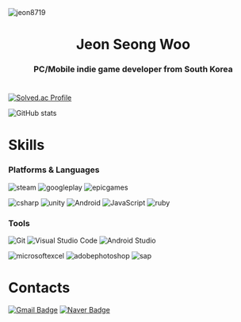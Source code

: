 <img src="https://komarev.com/ghpvc/?username=jeon8719&label=Profile%20views&color=0e75b6&style=flat" alt="jeon8719" />

<h1 align="center">Jeon Seong Woo</h1>
<h3 align="center">PC/Mobile indie game developer from South Korea</h3>


# 
[![Solved.ac Profile](http://mazassumnida.wtf/api/v2/generate_badge?boj=wjstjddn8719)](https://solved.ac/wjstjddn8719/)

![GitHub stats](https://github-readme-stats.vercel.app/api?username=jeon8719&show_icons=true&locale=en)
# Skills
### Platforms & Languages
![steam](https://img.shields.io/badge/steam-000000.svg?&style=for-the-badge&logo=steam&logoColor=white)
![googleplay](https://img.shields.io/badge/googleplay-414141.svg?&style=for-the-badge&logo=googleplay&logoColor=white)
![epicgames](https://img.shields.io/badge/epicgames-313131.svg?&style=for-the-badge&logo=epicgames&logoColor=white)

![csharp](https://img.shields.io/badge/csharp-512BD4.svg?&style=for-the-badge&logo=csharp&logoColor=white)
![unity](https://img.shields.io/badge/unity-FFFFFF.svg?&style=for-the-badge&logo=unity&logoColor=black)
![Android](https://img.shields.io/badge/Android-3DDC84.svg?&style=for-the-badge&logo=Android&logoColor=white)
![JavaScript](https://img.shields.io/badge/JavaScript-F7DF1E.svg?&style=for-the-badge&logo=JavaScript&logoColor=white)
![ruby](https://img.shields.io/badge/ruby-CC342D.svg?&style=for-the-badge&logo=ruby&logoColor=white)

### Tools
![Git](https://img.shields.io/badge/Git-F05032.svg?&style=for-the-badge&logo=Git&logoColor=white)
![Visual Studio Code](https://img.shields.io/badge/Visual%20Studio%20Code-007ACC.svg?&style=for-the-badge&logo=Visual%20Studio%20Code&logoColor=white)
![Android Studio](https://img.shields.io/badge/Android%20Studio-3DDC84.svg?&style=for-the-badge&logo=Android%20Studio&logoColor=white)

![microsoftexcel](https://img.shields.io/badge/microsoftexcel-217346.svg?&style=for-the-badge&logo=microsoftexcel&logoColor=white)
![adobephotoshop](https://img.shields.io/badge/adobephotoshop-31A8FF.svg?&style=for-the-badge&logo=adobephotoshop&logoColor=white)
![sap](https://img.shields.io/badge/sap-0FAAFF.svg?&style=for-the-badge&logo=sap&logoColor=white)
 
# Contacts
[![Gmail Badge](https://img.shields.io/badge/Gmail-d14836?style=flat-square&logo=Gmail&logoColor=white&link=mailto:jeon9176@gmail.com)](mailto:jeon9176@gmail.com)
[![Naver Badge](https://img.shields.io/badge/Naver-03C75A?style=flat-square&logo=Naver&logoColor=white&link=mailto:wjstjddn8719@naver.com)](mailto:wjstjddn8719@naver.com)




